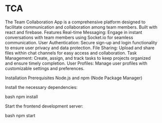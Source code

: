 # TCA

The Team Collaboration App is a comprehensive platform designed to facilitate communication and collaboration among team members. Built with react and firebase.
Features
Real-time Messaging: Engage in instant conversations with team members using Socket.io for seamless communication.
User Authentication: Secure sign-up and login functionality to ensure user privacy and data protection.
File Sharing: Upload and share files within chat channels for easy access and collaboration.
Task Management: Create, assign, and track tasks to keep projects organized and ensure timely completion.
User Profiles: Manage user profiles with customizable settings and preferences.

Installation
Prerequisites
Node.js and npm (Node Package Manager)

Install the necessary dependencies:

bash
npm install

Start the frontend development server:

bash
npm start
